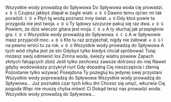 Wszystkie wody prowadzą do Spływowa
Do Spływowa woda cię prowadzi. `e D G`
Czujesz jakbyś złapał w żagle wiatr. `e D G`
Dawno temu ojciec mi tak poradził. `C D e`
Płyń tą wodą poznasz inny świat. `a D`
Gdy ktoś powie ta przygoda nie jest twoja. `e D G`
Ty lądowy szczurze pakuj się raz dwa. `e D G`
Powiem, że dziś wieczór gitara jest moja. `C D e`
A ty słuchaj jak przepięknie gra. `C D G`
Wszystkie wody prowadzą do Spływowa. `G C G`
A w Spływowie masz przyjaciół moc. `e D G`
Kto tu raz przyjechał, nigdy nie żałował. `e D G`
I na pewno wróci tu za rok. `e D G`
Wszystkie wody prowadzą do Spływowa
A tych wód chyba jest ze sto
Gdybyś tylko kiedyś chciał spróbować
Tutaj możesz swój odmienić los
Zimna woda, świeży wiatru powiew
Zapach złotych falujących zbóż
Jeśli tylko zechcesz zawsze dotrzesz do niej
Nawet gdyby wodowskazy przykrył nurt
Gdy dopadną Cię nieszczęścia i złamią
Pozostanie tylko wzywać Posejdona
Ty pożegluj ku jedynej swej przystani
Wszystkie wody poprowadzą do Spływowa
Wszystkie wody prowadzą do Spływowa…
Już poznałeś czar tych kilku dni
Chcesz się umyć, wkurwia Cię pogoda
Więc nie muszę chyba mówić Ci
Dokąd teraz nas prowadzi woda.
Wszystkie wody prowadzą do Spływowa…